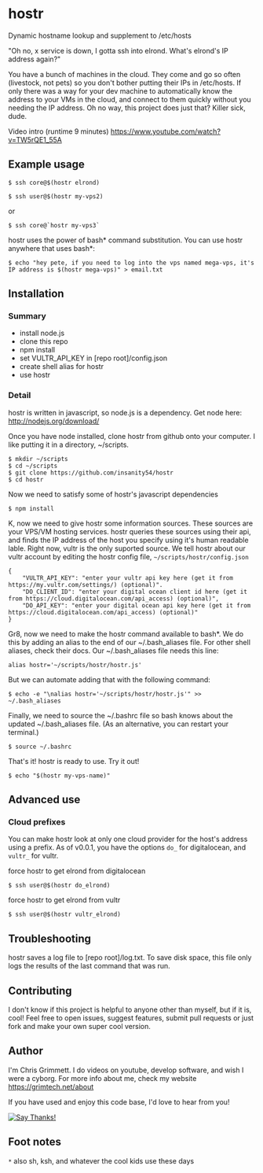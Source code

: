 # hostr
Dynamic hostname lookup and supplement to /etc/hosts

"Oh no, x service is down, I gotta ssh into elrond. What's elrond's IP address again?" 

You have a bunch of machines in the cloud. They come and go so often (livestock, not pets) so you don't bother putting their IPs in /etc/hosts. If only there was a way for your dev machine to automatically know the address to your VMs in the cloud, and connect to them quickly without you needing the IP address. Oh no way, this project does just that? Killer sick, dude.

Video intro (runtime 9 minutes) https://www.youtube.com/watch?v=TW5rQE1_55A

## Example usage

    $ ssh core@$(hostr elrond)

    $ ssh user@$(hostr my-vps2)
    
or
    
    $ ssh core@`hostr my-vps3`
    
hostr uses the power of bash* command substitution. You can use hostr anywhere that uses bash*:

    $ echo "hey pete, if you need to log into the vps named mega-vps, it's IP address is $(hostr mega-vps)" > email.txt


## Installation

### Summary

  - install node.js
  - clone this repo
  - npm install
  - set VULTR_API_KEY in [repo root]/config.json
  - create shell alias for hostr
  - use hostr
  
### Detail

hostr is written in javascript, so node.js is a dependency. Get node here: http://nodejs.org/download/

Once you have node installed, clone hostr from github onto your computer. I like putting it in a directory, ~/scripts.

    $ mkdir ~/scripts
    $ cd ~/scripts
    $ git clone https://github.com/insanity54/hostr
    $ cd hostr
  
Now we need to satisfy some of hostr's javascript dependencies

    $ npm install
    
K, now we need to give hostr some information sources. These sources are your VPS/VM hosting services. hostr queries these sources using their api, and finds the IP address of the host you specify using it's human readable lable. Right now, vultr is the only suported source. We tell hostr about our vultr account by editing the hostr config file, `~/scripts/hostr/config.json`

    {
        "VULTR_API_KEY": "enter your vultr api key here (get it from https://my.vultr.com/settings/) (optional)".
        "DO_CLIENT_ID": "enter your digital ocean client id here (get it from https://cloud.digitalocean.com/api_access) (optional)",
        "DO_API_KEY": "enter your digital ocean api key here (get it from https://cloud.digitalocean.com/api_access) (optional)"
    }
  
Gr8, now we need to make the hostr command available to bash*. We do this by adding an alias to the end of our ~/.bash_aliases file. For other shell aliases, check their docs. Our ~/.bash_aliases file needs this line:

    alias hostr='~/scripts/hostr/hostr.js'
    
But we can automate adding that with the following command:

    $ echo -e "\nalias hostr='~/scripts/hostr/hostr.js'" >> ~/.bash_aliases

Finally, we need to source the ~/.bashrc file so bash knows about the updated ~/.bash_aliases file. (As an alternative, you can restart your terminal.)

    $ source ~/.bashrc
  
That's it! hostr is ready to use. Try it out!

    $ echo "$(hostr my-vps-name)"


## Advanced use

### Cloud prefixes

You can make hostr look at only one cloud provider for the host's address using a prefix. As of v0.0.1, you have the options `do_` for digitalocean, and `vultr_` for vultr.

force hostr to get elrond from digitalocean

    $ ssh user@$(hostr do_elrond)
    
force hostr to get elrond from vultr

    $ ssh user@$(hostr vultr_elrond)
    

## Troubleshooting

hostr saves a log file to [repo root]/log.txt. To save disk space, this file only logs the results of the last command that was run.
    

## Contributing

I don't know if this project is helpful to anyone other than myself, but if it is, cool! Feel free to open issues, suggest features, submit pull requests or just fork and make your own super cool version.


## Author

I'm Chris Grimmett. I do videos on youtube, develop software, and wish I were a cyborg. For more info about me, check my website https://grimtech.net/about

If you have used and enjoy this code base, I'd love to hear from you!

[![Say Thanks!](https://img.shields.io/badge/Say%20Thanks-!-1EAEDB.svg)](https://saythanks.io/to/insanity54)


## Foot notes

`*` also sh, ksh, and whatever the cool kids use these days
